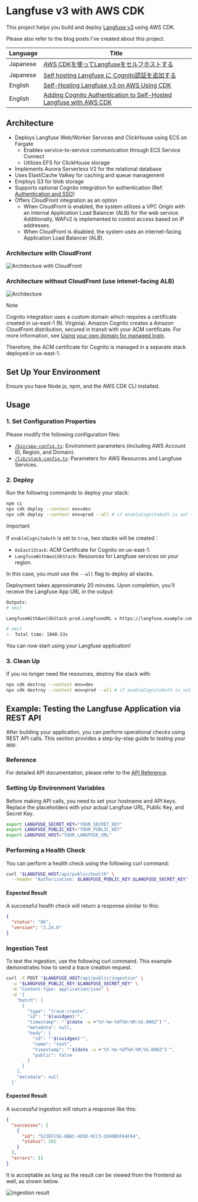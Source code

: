 # Langfuse v3 with AWS CDK

This project helps you build and deploy [Langfuse v3](https://langfuse.com/changelog/2024-12-09-Langfuse-v3-stable-release) using AWS CDK.

Please also refer to the blog posts I've created about this project.

| Language  | Title                                                                            |
|-----------|----------------------------------------------------------------------------------|
| Japanese  | [AWS CDKを使ってLangfuseをセルフホストする](https://mazyu36.hatenablog.com/entry/2025/02/06/121259) |
| Japanese  | [Self hosting Langfuse に Cognito認証を追加する](https://mazyu36.hatenablog.com/entry/2025/02/15/220530) |
| English   | [Self-Hosting Langfuse v3 on AWS Using CDK](https://dev.to/aws-builders/self-hosting-langfuse-v3-on-aws-using-cdk-508a) |
| English   | [Adding Cognito Authentication to Self-Hosted Langfuse with AWS CDK](https://dev.to/aws-builders/adding-cognito-authentication-to-self-hosted-langfuse-with-aws-cdk-4gfe) |

## Architecture
* Deploys Langfuse Web/Worker Services and ClickHouse using ECS on Fargate
  * Enables service-to-service communication through ECS Service Connect
  * Utilizes EFS for ClickHouse storage
* Implements Aurora Serverless V2 for the relational database
* Uses ElastiCache Valkey for caching and queue management
* Employs S3 for blob storage
* Supports optional Cognito integration for authentication (Ref: [Authentication and SSO](https://langfuse.com/self-hosting/authentication-and-sso))
* Offers CloudFront integration as an option
  * When CloudFront is enabled, the system utilizes a VPC Origin with an internal Application Load Balancer (ALB) for the web service. Additionally, WAFv2 is implemented to control access based on IP addresses.
  * When CloudFront is disabled, the system uses an internet-facing Application Load Balancer (ALB).

### Architecture with CloudFront
![Architecture with CloudFront](./img/architecture-with-cloudfront.drawio.svg)

### Architecture without CloudFront (use intenet-facing ALB)
![Architecture](./img/architecture.drawio.svg)


> [!NOTE]
> Cognito integration uses a custom domain which requires a certificate created in us-east-1 (N. Virginia).
> Amazon Cognito creates a Amazon CloudFront distribution, secured in transit with your ACM certificate.
> For more information, see [Using your own domain for managed login](https://docs.aws.amazon.com/cognito/latest/developerguide/cognito-user-pools-add-custom-domain.html).
>
> Therefore, the ACM certificate for Cognito is managed in a separate stack deployed in us-east-1.

## Set Up Your Environment

Ensure you have Node.js, npm, and the AWS CDK CLI installed.

## Usage

### 1. **Set Configuration Properties**
Please modify the following configuration files:
   * [`/bin/app-config.ts`](/bin/app-config.ts): Environment parameters (including AWS Account ID, Region, and Domain).
   * [`/lib/stack-config.ts`](/lib/stack-config.ts):  Parameters for AWS Resources and Langfuse Services.

### 2. **Deploy**
Run the following commands to deploy your stack:

```sh
npm ci
npx cdk deploy --context env=dev
npx cdk deploy --context env=prod --all # if enableCognitoAuth is set to true
```
> [!IMPORTANT]
> If `enableCognitoAuth` is set to `true`, two stacks will be created：
> * `UsEast1Stack`: ACM Certificate for Cognito on us-east-1.
> * `LangfuseWithAwsCdkStack`: Resources for Langfuse services on your region.
>
> In this case, you must use the `--all` flag to deploy all stacks.

Deployment takes approximately 20 minutes.
Upon completion, you'll receive the Langfuse App URL in the output:

```sh
Outputs:
# omit

LangfuseWithAwsCdkStack-prod.LangfuseURL = https://langfuse.example.com

# omit
✨  Total time: 1040.53s
```

You can now start using your Langfuse application!

### 3. **Clean Up**
If you no longer need the resources, destroy the stack with:

```sh
npx cdk destroy --context env=dev
npx cdk destroy --context env=prod --all # if enableCognitoAuth is set to true
```

## Example: Testing the Langfuse Application via REST API

After building your application, you can perform operational checks using REST API calls.
This section provides a step-by-step guide to testing your app.

### Reference
For detailed API documentation, please refer to the [API Reference](https://api.reference.langfuse.com/#tag/comments).

### Setting Up Environment Variables

Before making API calls, you need to set your hostname and API keys. Replace the placeholders with your actual Langfuse URL, Public Key, and Secret Key.

```sh
export LANGFUSE_SECRET_KEY="YOUR_SECRET_KEY"
export LANGFUSE_PUBLIC_KEY="YOUR_PUBLIC_KEY"
export LANGFUSE_HOST="YOUR_LANGFUSE_URL"
```

### Performing a Health Check

You can perform a health check using the following curl command:

```sh
curl "$LANGFUSE_HOST/api/public/health" \
  --header "Authorization: $LANGFUSE_PUBLIC_KEY:$LANGFUSE_SECRET_KEY"
```

#### Expected Result
A successful health check will return a response similar to this:

```json
{
  "status": "OK",
  "version": "3.24.0"
}
```

### Ingestion Test

To test the ingestion, use the following curl command.
This example demonstrates how to send a trace creation request.

```sh
curl -X POST "$LANGFUSE_HOST/api/public/ingestion" \
  -u "$LANGFUSE_PUBLIC_KEY:$LANGFUSE_SECRET_KEY" \
  -H "Content-Type: application/json" \
  -d '{
    "batch": [
      {
        "type": "trace-create",
        "id": "'$(uuidgen)'",
        "timestamp": "'$(date -u +"%Y-%m-%dT%H:%M:%S.000Z")'",
        "metadata": null,
        "body": {
          "id": "'$(uuidgen)'",
          "name": "test",
          "timestamp": "'$(date -u +"%Y-%m-%dT%H:%M:%S.000Z")'",
          "public": false
        }
      }
    ],
    "metadata": null
  }'
```

#### Expected Result
A successful ingestion will return a response like this:

```json
{
  "successes": [
    {
      "id": "523EFC5E-8BAC-485D-9CC3-C049B5F64FA4",
      "status": 201
    }
  ],
  "errors": []
}
```

It is acceptable as long as the result can be viewed from the frontend as well, as shown below.

![ingestion result](./img/ingestion_example.png)
